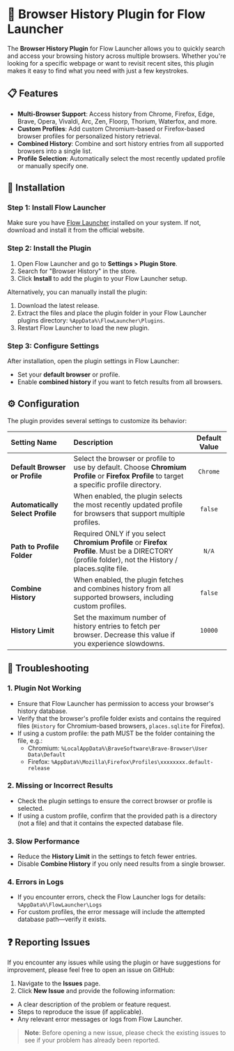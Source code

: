 # 🌟 Browser History Plugin for Flow Launcher

The **Browser History Plugin** for Flow Launcher allows you to quickly search and access your browsing history across multiple browsers. Whether you're looking for a specific webpage or want to revisit recent sites, this plugin makes it easy to find what you need with just a few keystrokes.

## 📋 Features

- **Multi-Browser Support**: Access history from Chrome, Firefox, Edge, Brave, Opera, Vivaldi, Arc, Zen, Floorp, Thorium, Waterfox, and more.
- **Custom Profiles**: Add custom Chromium-based or Firefox-based browser profiles for personalized history retrieval.
- **Combined History**: Combine and sort history entries from all supported browsers into a single list.
- **Profile Selection**: Automatically select the most recently updated profile or manually specify one.

## 🚀 Installation

### Step 1: Install Flow Launcher
Make sure you have [Flow Launcher](https://www.flowlauncher.com/)  installed on your system. If not, download and install it from the official website.

### Step 2: Install the Plugin
1. Open Flow Launcher and go to **Settings > Plugin Store**.
2. Search for "Browser History" in the store.
3. Click **Install** to add the plugin to your Flow Launcher setup.

Alternatively, you can manually install the plugin:
1. Download the latest release.
2. Extract the files and place the plugin folder in your Flow Launcher plugins directory: `%AppData%\FlowLauncher\Plugins`.
3. Restart Flow Launcher to load the new plugin.

### Step 3: Configure Settings
After installation, open the plugin settings in Flow Launcher:
- Set your **default browser** or profile.
- Enable **combined history** if you want to fetch results from all browsers.

## ⚙️ Configuration

The plugin provides several settings to customize its behavior:

| Setting Name                     | Description                                                                                   | Default Value       |
|:----------------------------------|:-----------------------------------------------------------------------------------------------|:---------------------:|
| **Default Browser or Profile**   | Select the browser or profile to use by default. Choose **Chromium Profile** or **Firefox Profile** to target a specific profile directory. | `Chrome`            |
| **Automatically Select Profile** | When enabled, the plugin selects the most recently updated profile for browsers that support multiple profiles. | `false`             |
| **Path to Profile Folder**       | Required ONLY if you select **Chromium Profile** or **Firefox Profile**. Must be a DIRECTORY (profile folder), not the History / places.sqlite file. | `N/A`                 |
| **Combine History**              | When enabled, the plugin fetches and combines history from all supported browsers, including custom profiles. | `false`             |
| **History Limit**                | Set the maximum number of history entries to fetch per browser. Decrease this value if you experience slowdowns. | `10000`             |

## 🔧 Troubleshooting

### 1. Plugin Not Working
- Ensure that Flow Launcher has permission to access your browser's history database.
- Verify that the browser's profile folder exists and contains the required files (`History` for Chromium-based browsers, `places.sqlite` for Firefox).
- If using a custom profile: the path MUST be the folder containing the file, e.g.:
	- Chromium: `%LocalAppData%\BraveSoftware\Brave-Browser\User Data\Default`
	- Firefox: `%AppData%\Mozilla\Firefox\Profiles\xxxxxxxx.default-release`

### 2. Missing or Incorrect Results
- Check the plugin settings to ensure the correct browser or profile is selected.
- If using a custom profile, confirm that the provided path is a directory (not a file) and that it contains the expected database file.

### 3. Slow Performance
- Reduce the **History Limit** in the settings to fetch fewer entries.
- Disable **Combine History** if you only need results from a single browser.

### 4. Errors in Logs
- If you encounter errors, check the Flow Launcher logs for details: `%AppData%\FlowLauncher\Logs`
- For custom profiles, the error message will include the attempted database path—verify it exists.

## ❓ Reporting Issues

If you encounter any issues while using the plugin or have suggestions for improvement, please feel free to open an issue on GitHub:

1. Navigate to the **Issues** page.
2. Click **New Issue** and provide the following information:
 - A clear description of the problem or feature request.
 - Steps to reproduce the issue (if applicable).
 - Any relevant error messages or logs from Flow Launcher.

> **Note**: Before opening a new issue, please check the existing issues to see if your problem has already been reported.
